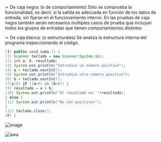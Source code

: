 ➢ De caja negra: (o de comportamiento) Sólo se comprueba la funcionalidad, es decir,
si la salida es adecuada en función de los datos de entrada, sin fijarse en el
funcionamiento interno. En las pruebas de caja negra también serán necesarios
múltiples casos de prueba que incluyan todos los grupos de entradas que tienen
comportamientos distintos

➢ De caja blanca: (o estructurales) Se analiza la estructura interna del programa
inspeccionando el código.

```java
(I) public void suma () {
(1) Scanner teclado = new Scanner(System.in);
(2) int a, b, resultado;
(3) System.out.println("Introduce un número positivo");
(4) a = teclado.nextInt();
(5) System.out.println("Introduce otro número positivo");
(6) b = teclado.nextInt();
(7)y(8) if ((a>0) && (b>0)) {
(9) resultado = a + b;
(10) System.out.println("El resultado es: "+resultado);
} else {
(11) System.out.println("No son positivos");
}
(12) teclado.close();
(F) }
```

![image](https://github.com/Juanies/Pruebas-software/assets/80675013/85108540-ce56-441b-ab94-7fd90c48e48d)



![awa](https://github.com/Juanies/Pruebas-software/assets/80675013/ea84104a-98f3-4f6c-88b0-c12df42fb107)
